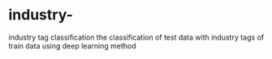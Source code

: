 # industry-
industry tag classification
the classification of test data with industry tags of train data using deep learning method
